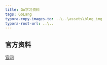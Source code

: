 ```yaml
---
title: Go学习资料
tags: GoLang
typora-copy-images-to: ..\..\assets\blog_img
typora-root-url: ..\..
---
```


## 官方资料

[官网](https://golang.org/)

[官网]: https://golang.org/

